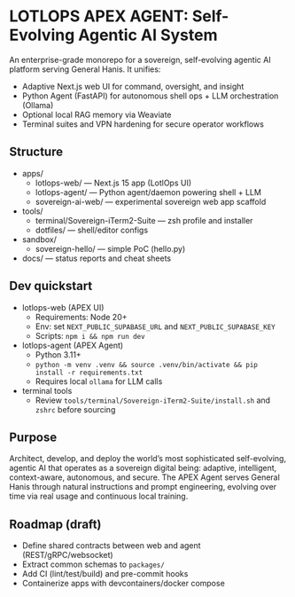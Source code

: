 # LOTLOPS APEX AGENT: Self-Evolving Agentic AI System

An enterprise-grade monorepo for a sovereign, self-evolving agentic AI platform serving General Hanis. It unifies:

- Adaptive Next.js web UI for command, oversight, and insight
- Python Agent (FastAPI) for autonomous shell ops + LLM orchestration (Ollama)
- Optional local RAG memory via Weaviate
- Terminal suites and VPN hardening for secure operator workflows

## Structure

- apps/
  - lotlops-web/ — Next.js 15 app (LotlOps UI)
  - lotlops-agent/ — Python agent/daemon powering shell + LLM
  - sovereign-ai-web/ — experimental sovereign web app scaffold
- tools/
  - terminal/Sovereign-iTerm2-Suite — zsh profile and installer
  - dotfiles/ — shell/editor configs
- sandbox/
  - sovereign-hello/ — simple PoC (hello.py)
- docs/ — status reports and cheat sheets

## Dev quickstart

- lotlops-web (APEX UI)
  - Requirements: Node 20+
  - Env: set `NEXT_PUBLIC_SUPABASE_URL` and `NEXT_PUBLIC_SUPABASE_KEY`
  - Scripts: `npm i && npm run dev`
- lotlops-agent (APEX Agent)
  - Python 3.11+
  - `python -m venv .venv && source .venv/bin/activate && pip install -r requirements.txt`
  - Requires local `ollama` for LLM calls
- terminal tools
  - Review `tools/terminal/Sovereign-iTerm2-Suite/install.sh` and `zshrc` before sourcing

## Purpose

Architect, develop, and deploy the world’s most sophisticated self-evolving, agentic AI that operates as a sovereign digital being: adaptive, intelligent, context-aware, autonomous, and secure. The APEX Agent serves General Hanis through natural instructions and prompt engineering, evolving over time via real usage and continuous local training.

## Roadmap (draft)

- Define shared contracts between web and agent (REST/gRPC/websocket)
- Extract common schemas to `packages/`
- Add CI (lint/test/build) and pre-commit hooks
- Containerize apps with devcontainers/docker compose
